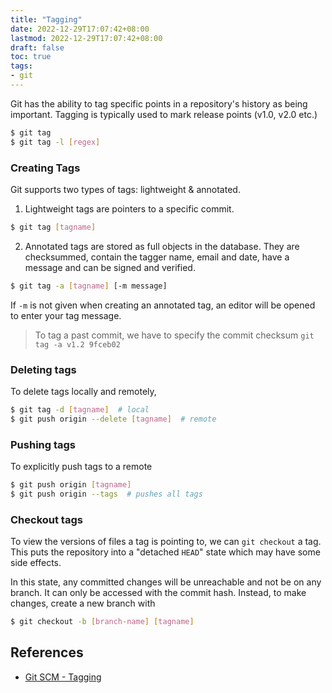 ```yaml
---
title: "Tagging"
date: 2022-12-29T17:07:42+08:00
lastmod: 2022-12-29T17:07:42+08:00
draft: false
toc: true
tags:
- git
---
```


Git has the ability to tag specific points in a repository's history as being important. Tagging is typically used to mark release points (v1.0, v2.0 etc.)

```bash
$ git tag
$ git tag -l [regex]
```

### Creating Tags
Git supports two types of tags: lightweight & annotated.

1. Lightweight tags are pointers to a specific commit.
```bash
$ git tag [tagname]
```

2. Annotated tags are stored as full objects in the database. They are checksummed, contain the tagger name, email and date, have a message and can be signed and verified.

```bash
$ git tag -a [tagname] [-m message]
```

If `-m` is not given when creating an annotated tag, an editor will be opened to enter your tag message.

>To tag a past commit, we have to specify the commit checksum `git tag -a v1.2 9fceb02`

### Deleting tags
To delete tags locally and remotely,

```bash
$ git tag -d [tagname]  # local
$ git push origin --delete [tagname]  # remote
```

### Pushing tags
To explicitly push tags to a remote

```bash
$ git push origin [tagname]
$ git push origin --tags  # pushes all tags
```

### Checkout tags

To view the versions of files a tag is pointing to, we can `git checkout` a tag.
This puts the repository into a "detached `HEAD`" state which may have some side
effects.

In this state, any committed changes will be unreachable and not be on
any branch. It can only be accessed with the commit hash. Instead, to make
changes, create a new branch with

```bash
$ git checkout -b [branch-name] [tagname]
```

## References
- [Git SCM - Tagging](https://git-scm.com/book/en/v2/Git-Basics-Tagging)
